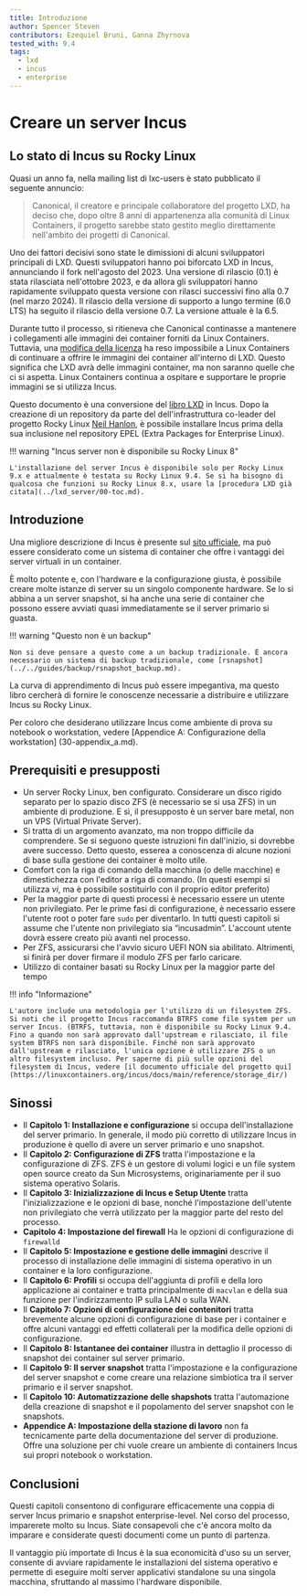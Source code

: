 ```yaml
---
title: Introduzione
author: Spencer Steven
contributors: Ezequiel Bruni, Ganna Zhyrnova
tested_with: 9.4
tags:
  - lxd
  - incus
  - enterprise
---
```


# Creare un server Incus

## Lo stato di Incus su Rocky Linux

Quasi un anno fa, nella mailing list di lxc-users è stato pubblicato il seguente annuncio:

> Canonical, il creatore e principale collaboratore del progetto LXD, ha deciso che, dopo oltre 8 anni di appartenenza alla comunità di Linux Containers, il progetto sarebbe stato gestito meglio direttamente nell'ambito dei progetti di Canonical.

Uno dei fattori decisivi sono state le dimissioni di alcuni sviluppatori principali di LXD. Questi sviluppatori hanno poi biforcato LXD in Incus, annunciando il fork nell'agosto del 2023. Una versione di rilascio (0.1) è stata rilasciata nell'ottobre 2023, e da allora gli sviluppatori hanno rapidamente sviluppato questa versione con rilasci successivi fino alla 0.7 (nel marzo 2024). Il rilascio della versione di supporto a lungo termine (6.0 LTS) ha seguito il rilascio della versione 0.7. La versione attuale è la 6.5.

Durante tutto il processo, si ritieneva che Canonical continasse a mantenere i collegamenti alle immagini dei container forniti da Linux Containers. Tuttavia, una [modifica della licenza](https://stgraber.org/2023/12/12/lxd-now-re-licensed-and-under-a-cla/) ha reso impossibile a Linux Containers di continuare a offrire le immagini dei container all'interno di LXD. Questo significa che LXD avrà delle immagini container, ma non saranno quelle che ci si aspetta. Linux Containers continua a ospitare e supportare le proprie immagini se si utilizza Incus.

Questo documento è una conversione del [libro LXD](../lxd_server/00-toc.md) in Incus. Dopo la creazione di un repository da parte del dell'infrastruttura co-leader del progetto Rocky Linux [Neil Hanlon](https://wiki.rockylinux.org/team/infrastructure/), è possibile installare Incus prima della sua inclusione nel repository EPEL (Extra Packages for Enterprise Linux).

!!! warning "Incus server non è disponibile su Rocky Linux 8"

```
L'installazione del server Incus è disponibile solo per Rocky Linux 9.x e attualmente è testata su Rocky Linux 9.4. Se si ha bisogno di qualcosa che funzioni su Rocky Linux 8.x, usare la [procedura LXD già citata](../lxd_server/00-toc.md).
```

## Introduzione

Una migliore descrizione di Incus è presente sul [sito ufficiale](https://linuxcontainers.org/incus/), ma può essere considerato come un sistema di container che offre i vantaggi dei server virtuali in un container.

È molto potente e, con l'hardware e la configurazione giusta, è possibile creare molte istanze di server su un singolo componente hardware. Se lo si abbina a un server snapshot, si ha anche una serie di container che possono essere avviati quasi immediatamente se il server primario si guasta.

!!! warning "Questo non è un backup"

```
Non si deve pensare a questo come a un backup tradizionale. È ancora necessario un sistema di backup tradizionale, come [rsnapshot](../../guides/backup/rsnapshot_backup.md).
```

La curva di apprendimento di Incus può essere impegantiva, ma questo libro cercherà di fornire le conoscenze necessarie a distribuire e utilizzare Incus su Rocky Linux.

Per coloro che desiderano utilizzare Incus come ambiente di prova su notebook o workstation, vedere [Appendice A: Configurazione della workstation] (30-appendix_a.md).

## Prerequisiti e presupposti

- Un server Rocky Linux, ben configurato. Considerare un disco rigido separato per lo spazio disco ZFS (è necessario se si usa ZFS) in un ambiente di produzione. E sì, il presupposto è un server bare metal, non un VPS (Virtual Private Server).
- Si tratta di un argomento avanzato, ma non troppo difficile da comprendere. Se si seguono queste istruzioni fin dall'inizio, si dovrebbe avere successo. Detto questo, esserea a conoscenza di alcune nozioni di base sulla gestione dei container è molto utile.
- Comfort con la riga di comando della macchina (o delle macchine) e dimestichezza con l'editor a riga di comando. (In questi esempi si utilizza _vi_, ma è possibile sostituirlo con il proprio editor preferito)
- Per la maggior parte di questi processi è necessario essere un utente non privilegiato. Per le prime fasi di configurazione, è necessario essere l'utente root o poter fare `sudo` per diventarlo. In tutti questi capitoli si assume che l'utente non privilegiato sia “incusadmin”. L'account utente dovrà essere creato più avanti nel processo.
- Per ZFS, assicurarsi che l'avvio sicuro UEFI NON sia abilitato. Altrimenti, si finirà per dover firmare il modulo ZFS per farlo caricare.
- Utilizzo di container basati su Rocky Linux per la maggior parte del tempo

!!! info "Informazione"

```
L'autore include una metodologia per l'utilizzo di un filesystem ZFS. Si noti che il progetto Incus raccomanda BTRFS come file system per un server Incus. (BTRFS, tuttavia, non è disponibile su Rocky Linux 9.4. Fino a quando non sarà approvato dall'upstream e rilasciato, il file system BTRFS non sarà disponibile. Finché non sarà approvato dall'upstream e rilasciato, l'unica opzione è utilizzare ZFS o un altro filesystem incluso. Per saperne di più sulle opzioni del filesystem di Incus, vedere [il documento ufficiale del progetto qui] (https://linuxcontainers.org/incus/docs/main/reference/storage_dir/)  
```

## Sinossi

- Il **Capitolo 1: Installazione e configurazione** si occupa dell'installazione del server primario. In generale, il modo più corretto di utilizzare Incus in produzione è quello di avere un server primario e uno snapshot.
- Il **Capitolo 2: Configurazione di ZFS** tratta l'impostazione e la configurazione di ZFS. ZFS è un gestore di volumi logici e un file system open source creato da Sun Microsystems, originariamente per il suo sistema operativo Solaris.
- Il **Capitolo 3: Inizializzazione di Incus e Setup Utente** tratta l'inizializzazione e le opzioni di base, nonché l'impostazione dell'utente non privilegiato che verrà utilizzato per la maggior parte del resto del processo.
- **Capitolo 4: Impostazione del firewall** Ha le opzioni di configurazione di `firewalld`
- Il **Capitolo 5: Impostazione e gestione delle immagini** descrive il processo di installazione delle immagini di sistema operativo in un container e la loro configurazione.
- Il **Capitolo 6: Profili** si occupa dell'aggiunta di profili e della loro applicazione ai container e tratta principalmente di `macvlan` e della sua funzione per l'indirizzamento IP sulla LAN o sulla WAN.
- Il **Capitolo 7: Opzioni di configurazione dei contenitori** tratta brevemente alcune opzioni di configurazione di base per i container e offre alcuni vantaggi ed effetti collaterali per la modifica delle opzioni di configurazione.
- Il **Capitolo 8: Istantanee dei container** illustra in dettaglio il processo di snapshot dei container sul server primario.
- Il **Capitolo 9: Il server snapshot** tratta l'impostazione e la configurazione del server snapshot e come creare una relazione simbiotica tra il server primario e il server snapshot.
- Il **Capitolo 10: Automatizzazione delle shapshots** tratta l'automazione della creazione di snapshot e il popolamento del server snapshot con le snapshots.
- **Appendice A: Impostazione della stazione di lavoro** non fa tecnicamente parte della documentazione del server di produzione. Offre una soluzione per chi vuole creare un ambiente di containers Incus sui propri notebook o workstation.

## Conclusioni

Questi capitoli consentono di configurare efficacemente una coppia di server Incus primario e snapshot enterprise-level. Nel corso del processo, imparerete molto su Incus. Siate consapevoli che c'è ancora molto da imparare e considerate questi documenti come un punto di partenza.

Il vantaggio più importate di Incus è la sua economicità d'uso su un server, consente di avviare rapidamente le installazioni del sistema operativo e permette di eseguire molti server applicativi standalone su una singola macchina, sfruttando al massimo l'hardware disponibile.
